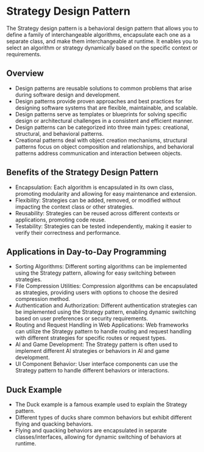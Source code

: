 # Strategy Design Pattern

The Strategy design pattern is a behavioral design pattern that allows you to define a family of interchangeable algorithms, encapsulate each one as a separate class, and make them interchangeable at runtime. It enables you to select an algorithm or strategy dynamically based on the specific context or requirements.

## Overview

- Design patterns are reusable solutions to common problems that arise during software design and development.
- Design patterns provide proven approaches and best practices for designing software systems that are flexible, maintainable, and scalable.
- Design patterns serve as templates or blueprints for solving specific design or architectural challenges in a consistent and efficient manner.
- Design patterns can be categorized into three main types: creational, structural, and behavioral patterns.
- Creational patterns deal with object creation mechanisms, structural patterns focus on object composition and relationships, and behavioral patterns address communication and interaction between objects.

## Benefits of the Strategy Design Pattern

- Encapsulation: Each algorithm is encapsulated in its own class, promoting modularity and allowing for easy maintenance and extension.
- Flexibility: Strategies can be added, removed, or modified without impacting the context class or other strategies.
- Reusability: Strategies can be reused across different contexts or applications, promoting code reuse.
- Testability: Strategies can be tested independently, making it easier to verify their correctness and performance.

## Applications in Day-to-Day Programming

- Sorting Algorithms: Different sorting algorithms can be implemented using the Strategy pattern, allowing for easy switching between strategies.
- File Compression Utilities: Compression algorithms can be encapsulated as strategies, providing users with options to choose the desired compression method.
- Authentication and Authorization: Different authentication strategies can be implemented using the Strategy pattern, enabling dynamic switching based on user preferences or security requirements.
- Routing and Request Handling in Web Applications: Web frameworks can utilize the Strategy pattern to handle routing and request handling with different strategies for specific routes or request types.
- AI and Game Development: The Strategy pattern is often used to implement different AI strategies or behaviors in AI and game development.
- UI Component Behavior: User interface components can use the Strategy pattern to handle different behaviors or interactions.

## Duck Example

- The Duck example is a famous example used to explain the Strategy pattern.
- Different types of ducks share common behaviors but exhibit different flying and quacking behaviors.
- Flying and quacking behaviors are encapsulated in separate classes/interfaces, allowing for dynamic switching of behaviors at runtime.

